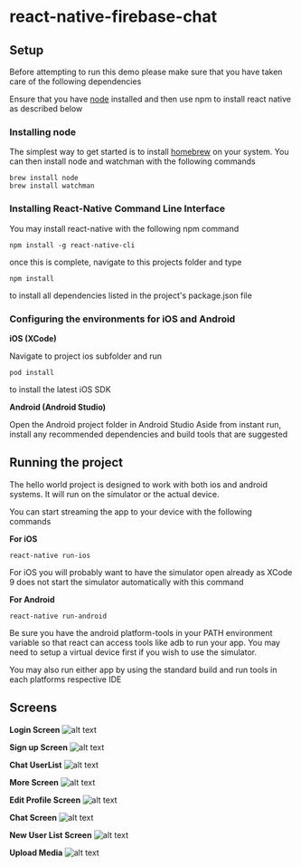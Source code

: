 # react-native-firebase-chat

## Setup
Before attempting to run this demo please make sure that you have taken care of the following dependencies

Ensure that you have [node](https://nodejs.org/en/download/) installed and then use npm to install react native as described below

### Installing node
The simplest way to get started is to install [homebrew](https://brew.sh) on your system.
You can then install node and watchman with the following commands
```
brew install node
brew install watchman
```

### Installing React-Native Command Line Interface
You may install react-native with the following npm command
```
npm install -g react-native-cli
```
once this is complete, navigate to this projects folder and type 
```
npm install
``` 
to install all dependencies listed in the project's package.json file

### Configuring the environments for iOS and Android

__iOS (XCode)__

Navigate to project ios subfolder and run
```
pod install
```
to install the latest iOS SDK

__Android (Android Studio)__

Open the Android project folder in Android Studio
Aside from instant run, install any recommended dependencies and build tools that are suggested


## Running the project
The hello world project is designed to work with both ios and android systems. It will run on the simulator or the actual device.

You can start streaming the app to your device with the following commands

__For iOS__

```
react-native run-ios
```
For iOS you will probably want to have the simulator open already as XCode 9 does not start the simulator automatically with this command

__For Android__

```
react-native run-android
```
Be sure you have the android platform-tools in your PATH environment variable so that react can access tools like adb to run your app. You may need to setup a virtual device first if you wish to use the simulator.

You may also run either app by using the standard build and run tools in each platforms respective IDE

## Screens

__Login Screen__
![alt text](https://github.com/rjravijoshi111/react-native-firebase-chat/blob/master/preview_images/01.png)

__Sign up Screen__
![alt text](https://github.com/rjravijoshi111/react-native-firebase-chat/blob/master/preview_images/02.png)

__Chat UserList__
![alt text](https://github.com/rjravijoshi111/react-native-firebase-chat/blob/master/preview_images/03.png)

__More Screen__
![alt text](https://github.com/rjravijoshi111/react-native-firebase-chat/blob/master/preview_images/04.png)

__Edit Profile Screen__
![alt text](https://github.com/rjravijoshi111/react-native-firebase-chat/blob/master/preview_images/05.png)

__Chat Screen__
![alt text](https://github.com/rjravijoshi111/react-native-firebase-chat/blob/master/preview_images/07.png)

__New User List Screen__
![alt text](https://github.com/rjravijoshi111/react-native-firebase-chat/blob/master/preview_images/08.png)

__Upload Media__
![alt text](https://github.com/rjravijoshi111/react-native-firebase-chat/blob/master/preview_images/09.png)


